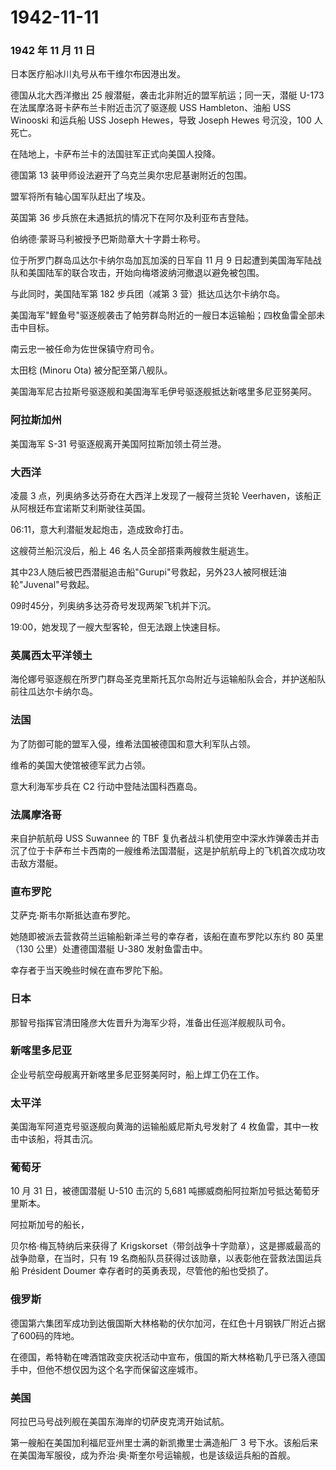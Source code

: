 # 1942-11-11

### 1942 年 11 月 11 日

日本医疗船冰川丸号从布干维尔布因港出发。

德国从北大西洋撤出 25 艘潜艇，袭击北非附近的盟军航运；同一天，潜艇 U-173
在法属摩洛哥卡萨布兰卡附近击沉了驱逐舰 USS Hambleton、油船 USS Winooski
和运兵船 USS Joseph Hewes，导致 Joseph Hewes 号沉没，100 人死亡。

在陆地上，卡萨布兰卡的法国驻军正式向美国人投降。

德国第 13 装甲师设法避开了乌克兰奥尔忠尼基谢附近的包围。

盟军将所有轴心国军队赶出了埃及。

英国第 36 步兵旅在未遇抵抗的情况下在阿尔及利亚布吉登陆。

伯纳德·蒙哥马利被授予巴斯勋章大十字爵士称号。

位于所罗门群岛瓜达尔卡纳尔岛加瓦加溪的日军自 11 月 9
日起遭到美国海军陆战队和美国陆军的联合攻击，开始向梅塔波纳河撤退以避免被包围。

与此同时，美国陆军第 182 步兵团（减第 3 营）抵达瓜达尔卡纳尔岛。

美国海军"鲣鱼号"驱逐舰袭击了帕劳群岛附近的一艘日本运输船；四枚鱼雷全部未击中目标。

南云忠一被任命为佐世保镇守府司令。

太田稔 (Minoru Ota) 被分配至第八舰队。

美国海军尼古拉斯号驱逐舰和美国海军毛伊号驱逐舰抵达新喀里多尼亚努美阿。

### 阿拉斯加州

美国海军 S-31 号驱逐舰离开美国阿拉斯加领土荷兰港。

### 大西洋

凌晨 3 点，列奥纳多达芬奇在大西洋上发现了一艘荷兰货轮
Veerhaven，该船正从阿根廷布宜诺斯艾利斯驶往英国。

06:11，意大利潜艇发起炮击，造成致命打击。

这艘荷兰船沉没后，船上 46 名人员全部搭乘两艘救生艇逃生。

其中23人随后被巴西潜艇追击船"Gurupi"号救起，另外23人被阿根廷油轮"Juvenal"号救起。

09时45分，列奥纳多达芬奇号发现两架飞机并下沉。

19:00，她发现了一艘大型客轮，但无法跟上快速目标。

### 英属西太平洋领土

海伦娜号驱逐舰在所罗门群岛圣克里斯托瓦尔岛附近与运输船队会合，并护送船队前往瓜达尔卡纳尔岛。

### 法国

为了防御可能的盟军入侵，维希法国被德国和意大利军队占领。

维希的美国大使馆被德军武力占领。

意大利海军步兵在 C2 行动中登陆法国科西嘉岛。

### 法属摩洛哥

来自护航航母 USS Suwannee 的 TBF
复仇者战斗机使用空中深水炸弹袭击并击沉了位于卡萨布兰卡西南的一艘维希法国潜艇，这是护航航母上的飞机首次成功攻击敌方潜艇。

### 直布罗陀

艾萨克·斯韦尔斯抵达直布罗陀。

她随即被派去营救荷兰运输船新泽兰号的幸存者，该船在直布罗陀以东约 80
英里（130 公里）处遭德国潜艇 U-380 发射鱼雷击中。

幸存者于当天晚些时候在直布罗陀下船。

### 日本

那智号指挥官清田隆彦大佐晋升为海军少将，准备出任巡洋舰舰队司令。

### 新喀里多尼亚

企业号航空母舰离开新喀里多尼亚努美阿时，船上焊工仍在工作。

### 太平洋

美国海军阿道克号驱逐舰向黄海的运输船威尼斯丸号发射了 4
枚鱼雷，其中一枚击中该船，将其击沉。

### 葡萄牙

10 月 31 日，被德国潜艇 U-510 击沉的 5,681
吨挪威商船阿拉斯加号抵达葡萄牙里斯本。

阿拉斯加号的船长，

贝尔格·梅瓦特纳后来获得了
Krigskorset（带剑战争十字勋章），这是挪威最高的战争勋章，在当时，只有 19
名商船队员获得过该勋章，以表彰他在营救法国运兵船 Président Doumer
幸存者时的英勇表现，尽管他的船也受损了。

### 俄罗斯

德国第六集团军成功到达俄国斯大林格勒的伏尔加河，在红色十月钢铁厂附近占据了600码的阵地。

在德国，希特勒在啤酒馆政变庆祝活动中宣布，俄国的斯大林格勒几乎已落入德国手中，但他不想仅因为这个名字而保留这座城市。

### 美国

阿拉巴马号战列舰在美国东海岸的切萨皮克湾开始试航。

第一艘船在美国加利福尼亚州里士满的新凯撒里士满造船厂 3
号下水。该船后来在美国海军服役，成为乔治·奥·斯奎尔号运输舰，也是该级运兵船的首舰。
